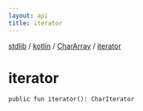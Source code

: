 ```yaml
---
layout: api
title: iterator
---
```

[stdlib](../../index.md) / [kotlin](../index.md) / [CharArray](index.md) / [iterator](iterator.md)

# iterator

```
public fun iterator(): CharIterator
```
